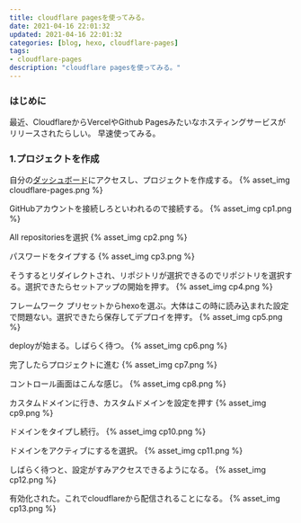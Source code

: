 ```yaml
---
title: cloudflare pagesを使ってみる。
date: 2021-04-16 22:01:32
updated: 2021-04-16 22:01:32
categories: [blog, hexo, cloudflare-pages]
tags:
- cloudflare-pages
description: "cloudflare pagesを使ってみる。"
---
```

### はじめに
最近、CloudflareからVercelやGithub Pagesみたいなホスティングサービスがリリースされたらしい。
早速使ってみる。

<!-- toc -->
<!-- more -->

### 1.プロジェクトを作成
自分の[ダッシュボード](https://dash.cloudflare.com/)にアクセスし、プロジェクトを作成する。
{% asset_img cloudflare-pages.png %}

GitHubアカウントを接続しろといわれるので接続する。
{% asset_img cp1.png %}

All repositoriesを選択
{% asset_img cp2.png %}

パスワードをタイプする
{% asset_img cp3.png %}

そうするとリダイレクトされ、リポジトリが選択できるのでリポジトリを選択する。選択できたらセットアップの開始を押す。
{% asset_img cp4.png %}

フレームワーク プリセットからhexoを選ぶ。大体はこの時に読み込まれた設定で問題ない。選択できたら保存してデプロイを押す。
{% asset_img cp5.png %}

deployが始まる。しばらく待つ。
{% asset_img cp6.png %}

完了したらプロジェクトに進む
{% asset_img cp7.png %}

コントロール画面はこんな感じ。
{% asset_img cp8.png %}

カスタムドメインに行き、カスタムドメインを設定を押す
{% asset_img cp9.png %}

ドメインをタイプし続行。
{% asset_img cp10.png %}

ドメインをアクティブにするを選択。
{% asset_img cp11.png %}

しばらく待つと、設定がすみアクセスできるようになる。
{% asset_img cp12.png %}

有効化された。これでcloudflareから配信されることになる。
{% asset_img cp13.png %}